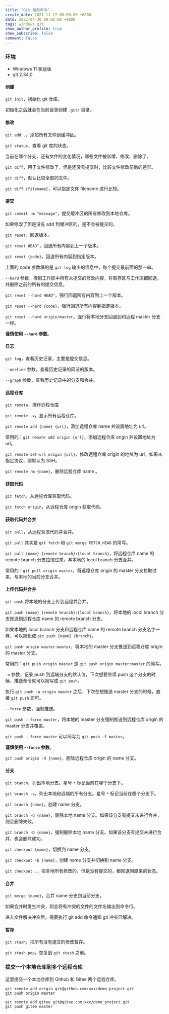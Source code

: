 ```yaml
---
title: "Git 常用命令"
create_date: 2021-11-17 08:00:00 +0800
date: 2022-04-30 08:00:00 +0800
tags: windows git
show_author_profile: true
show_subscribe: false
comment: false
---
```


### 环境

- Windows 11 家庭版
- git 2.34.0

#### 创建

`git init`，初始化 git 仓库。

初始化之后就会在当前目录创建 `.git/` 目录。

#### 修改

`git add .`，添加所有文件到缓冲区。

`git status`，查看 git 库的状态。

当前在哪个分支，还有文件的变化情况，哪些文件被新增、修改、删除了。

`git diff`，用于文件修改了，但是还没有提交时，比较文件修改前后的差异。

`git diff`，默认比较全部的文件。

`git diff {filename}`，可以指定文件 filename 进行比较。

#### 提交

`git commit -m "message"`，提交缓冲区的所有修改到本地仓库。

如果修改了但是没有 add 到缓冲区的，是不会被提交的。

`git reset`，回退版本。

`git reset HEAD^`，回退所有内容到上一个版本。

`git reset {code}`，回退所有内容到指定版本。

上面的 code 参数填的是 `git log` 输出的信息中，每个提交最前面的那一串。

`--hard` 参数，撤销工作区中所有未提交的修改内容，将暂存区与工作区都回退，并删除之前的所有的提交信息。

`git reset --hard HEAD^`，强行回退所有内容到上一个版本。

`git reset --hard {code}`，强行回退所有内容到指定版本。 

`git reset --hard origin/master`，强行将本地分支回退到和远程 master 分支一样。

**谨慎使用 `--hard` 参数**。

#### 日志

`git log`，查看历史记录，主要是提交信息。

`--oneline` 参数，查看历史记录的简洁的版本。

`--graph` 参数，查看历史记录中的分支和合并。

#### 远程仓库

`git remote`，操作远程仓库

`git remote -v`，显示所有远程仓库。

`git remote add {name} {url}`，添加远程仓库 name 并设置地址为 url。

常用的：`git remote add origin {url}`，添加远程仓库 origin 并设置地址为 url。

`git remote set-url origin {url}`，修改远程仓库 origin 的地址为 url。如果未指定协议，则默认为 SSH。

`git remote rm {name}`，删除远程仓库 name 。

#### 获取代码

`git fetch`，从远程仓库获取代码。 

`git fetch origin`，从远程仓库 origin 获取代码。 

#### 获取代码并合并

`git pull`，从远程获取代码并合并。

`git pull` 其实是 `git fetch` 和 `git merge FETCH_HEAD` 的简写。

`git pull {name} {remote branch}:{locol branch}`，将远程仓库 name 的 remote branch 分支拉取过来，与本地的 locol branch 分支合并。

常用的：`git pull origin master`，将远程仓库 origin 的 master 分支拉取过来，与本地的当前分支合并。

#### 上传代码并合并

`git push`,将本地的分支上传到远程并合并。 

`git push {name} {remote branch}:{locol branch}`，将本地的 locol branch 分支推送到远程仓库 name 的 remote branch 分支。

如果本地的 locol branch 分支和远程仓库 name 的 remote branch 分支名字一样，可以简化成 `git push {name} {branch}`。

`git push origin master:master`，将本地的 master 分支推送到远程仓库 origin 的 master 分支。

常用的：`git push origin master` 是 `git push origin master:master` 的简写。

`-u` 参数，记录 push 到远端分支的默认值，下次想要继续 push 这个分支的时候，推送命令就可以简写成 `git push`。

执行 `git push -u origin master` 之后，下次在想推送 master 分支的时候，直接 `git push` 即可。

`--force` 参数，强制推送。

`git push --force master`，将本地的 master 分支强制推送到远程仓库 origin 的 master 分支并覆盖。

`git push --force master` 可以简写为 `git push -f master`。

**谨慎使用 `--force` 参数**。

`git push origin -d {name}`，删除远程仓库 origin 的 name 分支。

#### 分支

`git branch`，列出本地分支。星号 `*` 标记当前在哪个分支下。

`git branch -a`，列出本地和远端的所有分支。星号 `*` 标记当前在哪个分支下。

`git branch {name}`，创建 name 分支。

`git branch -d {name}`，删除本地 name 分支。如果该分支有提交未进行合并，则会删除失败。

`git branch -D {name}`，强制删除本地 name 分支。如果该分支有提交未进行合并，也会删除成功。

`git checkout {name}`，切换到 name 分支。

`git checkout -b {name}`，创建 name 分支并切换到 name 分支。

`git checkout .`，把本地所有修改的，但是没有提交的，都回退到原来的状态。

#### 合并

`git merge {name}`，合并 name 分支到当前分支。

如果合并时发生冲突，则会将有冲突的文件的文件名输出到命令行。

进入文件解决冲突后，需要执行 git add 命令通知 git 冲突已解决。

#### 暂存

`git stash`，把所有没有提交的修改暂存。

`git stash pop`，恢复到 `git stash` 之前。

### 提交一个本地仓库到多个远程仓库

这里提交一个本地仓库到 Github 和 Gitee 两个远程仓库。

```
git remote add origin git@github.com:xxx/demo_project.git
git push origin master

git remote add gitee git@gitee.com:xxx/demo_project.git
git push gitee master
```